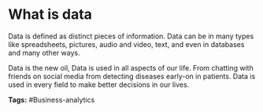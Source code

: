 # What is data
Data is defined as distinct pieces of information. Data can be in many types like spreadsheets, pictures, audio and video, text, and even in databases and many other ways.

Data is the new oil, Data is used in all aspects of our life. From chatting with friends on social media from detecting diseases early-on in patients. Data is used in every field to make better decisions in our lives.  

**Tags:** #Business-analytics
